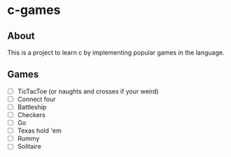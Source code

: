 # c-games

## About

This is a project to learn c by implementing popular games in the language.

## Games

- [ ] TicTacToe (or naughts and crosses if your weird)
- [ ] Connect four
- [ ] Battleship
- [ ] Checkers
- [ ] Go
- [ ] Texas hold 'em
- [ ] Rummy
- [ ] Solitaire
